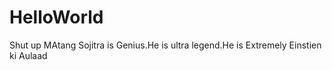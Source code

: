 # HelloWorld
Shut up
MAtang Sojitra is Genius.He is ultra legend.He is Extremely Einstien ki Aulaad
